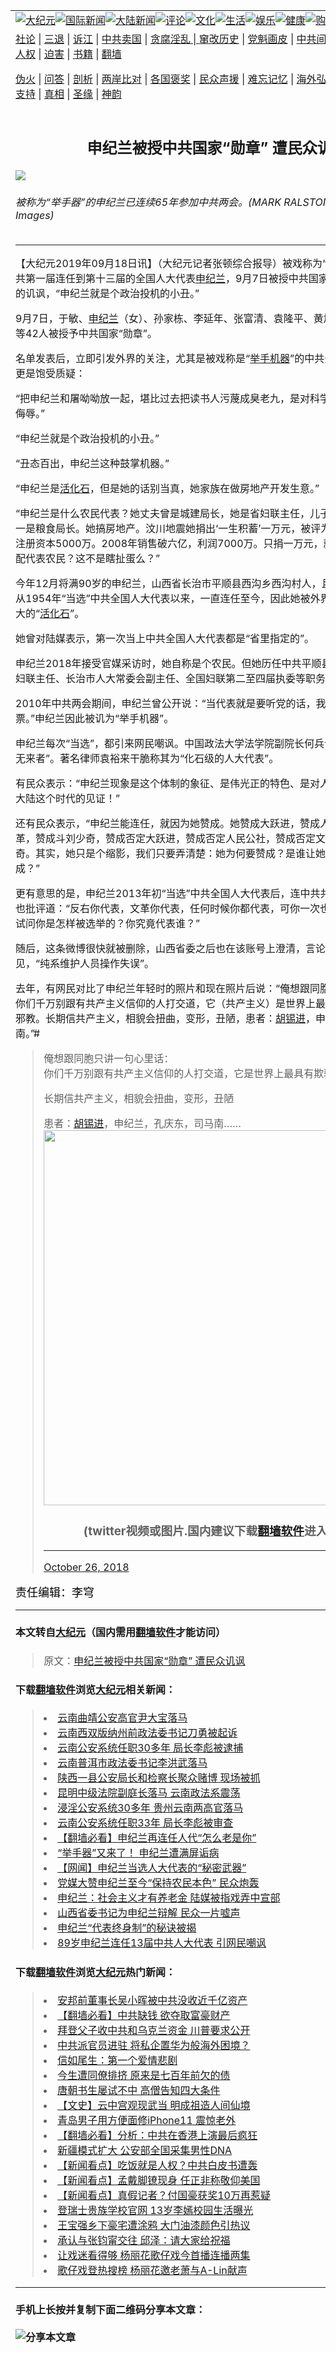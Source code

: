 <a name="1" id="1" target="_blank"></a><span id="1"></span>
<table border="0"><tr><td colspan="2" VALIGN=TOP><a href="https://github.com/asdfghy6/djy/blob/master/gb/nsc413.md#1"><img src="https://raw.githubusercontent.com/asdfghy6/1/master/t/djy/1.jpg" title="大纪元"></a><a href="https://github.com/asdfghy6/djy/blob/master/gb/n24hr.md#1"><img src="https://raw.githubusercontent.com/asdfghy6/1/master/t/djy/3.jpg" title="国际新闻"></a><a href="https://github.com/asdfghy6/djy/blob/master/gb/nsc413.md#1"><img src="https://raw.githubusercontent.com/asdfghy6/1/master/t/djy/4.jpg" title="大陆新闻"></a><a href="https://github.com/asdfghy6/djy/blob/master/gb/news392.md#1"><img src="https://raw.githubusercontent.com/asdfghy6/1/master/t/djy/5.jpg" title="评论"></a><a href="https://github.com/asdfghy6/djy/blob/master/gb/news2007.md#1"><img src="https://raw.githubusercontent.com/asdfghy6/1/master/t/djy/6.jpg" title="文化"></a><a href="https://github.com/asdfghy6/djy/blob/master/gb/news2008.md#1"><img src="https://raw.githubusercontent.com/asdfghy6/1/master/t/djy/7.jpg" title="生活"></a><a href="https://github.com/asdfghy6/djy/blob/master/gb/ncyule.md#1"><img src="https://raw.githubusercontent.com/asdfghy6/1/master/t/djy/8.jpg" title="娱乐"></a><a href="https://github.com/asdfghy6/djy/blob/master/gb/nsc1002.md#1"><img src="https://raw.githubusercontent.com/asdfghy6/1/master/t/djy/9.jpg" title="健康"><a href="https://www.youlucky.com"><img src="https://raw.githubusercontent.com/asdfghy6/1/master/t/djy/10.jpg" title="购物"></a><a href="https://www.supportepoch.org/donation?utm_medium=epochtimes&utm_source=referral&utm_campaign=donate_button_djyhomepage"><img src="https://raw.githubusercontent.com/asdfghy6/1/master/t/djy/12.jpg" title="捐款"></a></td></tr>
<tr><td colspan="2" VALIGN=TOP><a target="_blank" href="https://git.io/fjCRf">社论</a> | <a target="_blank" href="https://github.com/asdfghy6/djy/blob/master/gb/nf5657.md#1">三退</a> | <a target="_blank" href="https://github.com/asdfghy6/djy/blob/master/gb/nf6123.md#1">诉江</a> | <a target="_blank" href="https://github.com/asdfghy6/djy/blob/master/gb/nf1176117.md#1">中共卖国</a> | <a target="_blank" href="https://github.com/asdfghy6/djy/blob/master/gb/nf5773.md#1">贪腐淫乱 | <a target="_blank" href="https://github.com/asdfghy6/djy/blob/master/gb/nf1176115.md#1">窜改历史</a> | <a target="_blank" href="https://github.com/asdfghy6/djy/blob/master/gb/nf1176107.md#1">党魁画皮</a> | <a target="_blank" href="https://github.com/asdfghy6/djy/blob/master/gb/nf1320400.md#1">中共间谍</a> | <a target="_blank" href="https://github.com/asdfghy6/djy/blob/master/gb/nf1176114.md#1">破坏传统</a> | <a target="_blank" href="https://github.com/asdfghy6/djy/blob/master/gb/nf5287.md#1">恶贯满盈</a> | <a target="_blank" href="https://github.com/asdfghy6/djy/blob/master/gb/ncid278.md#1">人权</a> | <a target="_blank" href="https://github.com/asdfghy6/djy/blob/master/gb/nf1176111.md#1">迫害</a> | <a target="_blank" href="https://github.com/asdfghy6/djy/blob/master/gb/nf1235328.md#1">书籍</a> | <a target="_blank" href="https://github.com/asdfghy6/fq/blob/master/README.md?zsrh#1">翻墙</a></p><p><a target="_blank" href="https://github.com/asdfghy6/djy/blob/master/gb/nf5562.md#1">伪火</a> | <a target="_blank" href="https://github.com/asdfghy6/djy/blob/master/gb/nf4378.md#1">问答</a> | <a target="_blank" href="https://github.com/asdfghy6/djy/blob/master/gb/nf5792.md#1">剖析</a> | <a target="_blank" href="https://github.com/asdfghy6/djy/blob/master/gb/nf5735.md#1">两岸比对</a> | <a target="_blank" href="https://github.com/asdfghy6/djy/blob/master/gb/nf6119.md#1">各国褒奖</a> | <a target="_blank" href="https://github.com/asdfghy6/djy/blob/master/gb/nf6120.md#1">民众声援</a> | <a target="_blank" href="https://github.com/asdfghy6/djy/blob/master/gb/nf1188594.md#1">难忘记忆</a> | <a target="_blank" href="https://github.com/asdfghy6/djy/blob/master/gb/nf3180.md#1">海外弘传</a> | <a target="_blank" href="https://github.com/asdfghy6/djy/blob/master/gb/nf5410.md#1">万人上访</a> | <a target="_blank" href="https://github.com/asdfghy6/ntdtv/blob/master/gb/prog1530_1.md#1">和平抗议</a> | <a target="_blank" href="https://github.com/asdfghy6/djy/blob/master/gb/nf4386.md#1">支持</a> | <a target="_blank" href="https://github.com/asdfghy6/djy/blob/master/gb/nf4389.md#1">真相</a> | <a target="_blank" href="https://github.com/asdfghy6/djy/blob/master/gb/nf5790.md#1">圣缘</a> | <a target="_blank" href="https://github.com/asdfghy6/djy/blob/master/gb/nf4786.md#1">神韵</a></td></tr>
<tr><td VALIGN=TOP width="626"><h2 align=center>申纪兰被授中共国家“勋章” 遭民众讥讽</h2>
<img src="http://i.epochtimes.com/assets/uploads/2019/09/2dfd30fa46dd1052734954936a1c0a97.jpg" />
<h6>被称为“举手器”的申纪兰已连续65年参加中共两会。(MARK RALSTON/AFP/Getty Images) 
</h6>
<hr>
<p>【大纪元2019年09月18日讯】（大纪元记者张顿综合报导）被戏称为“<a href="https://github.com/asdfghy6/djy/blob/master/gb/tag/%E4%B8%BE%E6%89%8B%E6%9C%BA%E5%99%A8.md">举手机器</a>”的、从中共第一届连任到第十三届的全国人大代表<a href="https://github.com/asdfghy6/djy/blob/master/gb/tag/%E7%94%B3%E7%BA%AA%E5%85%B0.md">申纪兰</a>，9月7日被授中共国家“勋章”后，遭到网民的讥讽，“申纪兰就是个政治投机的小丑。”</p>
<p>9月7日，于敏、<a href="https://github.com/asdfghy6/djy/blob/master/gb/tag/%E7%94%B3%E7%BA%AA%E5%85%B0.md">申纪兰</a>（女）、孙家栋、李延年、张富清、袁隆平、黄旭华、屠呦呦（女）等42人被授予中共国家“勋章”。</p>
<p>名单发表后，立即引发外界的关注，尤其是被戏称是“<a href="https://github.com/asdfghy6/djy/blob/master/gb/tag/%E4%B8%BE%E6%89%8B%E6%9C%BA%E5%99%A8.md">举手机器</a>”的中共全国人大代表申纪兰更是饱受质疑：</p>
<p>“把申纪兰和屠呦呦放一起，堪比过去把读书人污蔑成臭老九，是对科学文化工作者最大的侮辱。”</p>
<p>“申纪兰就是个政治投机的小丑。”</p>
<p>“丑态百出，申纪兰这种鼓掌机器。”</p>
<p>“申纪兰是<a href="https://github.com/asdfghy6/djy/blob/master/gb/tag/%E6%B4%BB%E5%8C%96%E7%9F%B3.md">活化石</a>，但是她的话别当真，她家族在做房地产开发生意。”</p>
<p>“申纪兰是什么农民代表？她丈夫曾是城建局长，她是省妇联主任，儿子一是交通局长，另一是粮食局长。她搞房地产。汶川地震她捐出‘一生积蓄’一万元，被评为‘道德楷模’。她公司注册资本5000万。2008年销售破六亿，利润7000万。只捐一万元，就成道德楷模！她也配代表农民？这不是瞎扯蛋么？”</p>
<p>今年12月将满90岁的申纪兰，山西省长治市平顺县西沟乡西沟村人，且一直居住至今。她从1954年“当选”中共全国人大代表以来，一直连任至今，因此她被外界戏称为中共全国人大的“<a href="https://github.com/asdfghy6/djy/blob/master/gb/tag/%E6%B4%BB%E5%8C%96%E7%9F%B3.md">活化石</a>”。</p>
<p>她曾对陆媒表示，第一次当上中共全国人大代表都是“省里指定的”。</p>
<p>申纪兰2018年接受官媒采访时，她自称是个农民。但她历任中共平顺县委副书记、山西省妇联主任、长治市人大常委会副主任、全国妇联第二至四届执委等职务，官至正厅级。</p>
<p>2010年中共两会期间，申纪兰曾公开说：“当代表就是要听党的话，我从来没有投过反对票。”申纪兰因此被讥为“举手机器”。</p>
<p>申纪兰每次“当选”，都引来网民嘲讽。中国政法大学法学院副院长何兵讥讽其“前无古人，后无来者”。著名律师袁裕来干脆称其为“化石级的人大代表”。</p>
<p>有民众表示：“申纪兰现象是这个体制的象征、是伟光正的特色、是对人民代表的讽刺、是大陆这个时代的见证！”</p>
<p>还有民众表示，“申纪兰能连任，就因为她赞成。她赞成大跃进，赞成人民公社，赞成文革，赞成斗刘少奇，赞成否定大跃进，赞成否定人民公社，赞成否定文革，赞成平反刘少奇。其实，她只是个缩影，我们只要弄清楚：她为何要赞成？是谁让她赞成？她敢不敢不赞成？”</p>
<p>更有意思的是，申纪兰2013年初“当选”中共全国人大代表后，连中共共青团山西省委微博也批评道：“反右你代表，文革你代表，任何时候你都代表，可你一次也没有代表过人民&#8230;&#8230;试问你是怎样被选举的？你究竟代表谁？”</p>
<p>随后，这条微博很快就被删除，山西省委之后也在该账号上澄清，言论不代表团省委意见，“纯系维护人员操作失误”。</p>
<p>去年，有网民对比了申纪兰年轻时的照片和现在照片后说：“俺想跟同胞只讲一句心里话：你们千万别跟有共产主义信仰的人打交道，它（共产主义）是世界上最具有欺骗性，谎言的邪教。长期信共产主义，相貌会扭曲，变形，丑陋，患者：<a href="https://github.com/asdfghy6/djy/blob/master/gb/tag/%E8%83%A1%E9%94%A1%E8%BF%9B.md">胡锡进</a>，申纪兰，孔庆东，司马南。”#</p>
<blockquote class="twitter-tweet">
<p dir="ltr" lang="zh">俺想跟同胞只讲一句心里话：<br />
你们千万别跟有共产主义信仰的人打交道，它是世界上最具有欺骗性，谎言的邪教</p>
<p>长期信共产主义，相貌会扭曲，变形，丑陋</p>
<p>患者：<a href="https://github.com/asdfghy6/djy/blob/master/gb/tag/%E8%83%A1%E9%94%A1%E8%BF%9B.md">胡锡进</a>，申纪兰，孔庆东，司马南……<a href="https://t.co/MRiRHhNkzA"></a><img width="600" src="https://raw.githubusercontent.com/asdfghy6/1/master/t/ntdtv/twitter.jpg" ><h3 align=center>(twitter视频或图片.国内建议下载<a href="https://git.io/JesJV">翻墙软件</a>进入原文观看)</h3><hr><a href="MRiRHhNkzA</a></p>
<p>— Jay Yates (@lazydjay) <a href="https://twitter.com/lazydjay/status/1055726607351078912?ref_src=twsrc%5Etfw">October 26, 2018</a></p></blockquote>
<p><a async src="https://platform.twitter.com/widgets.js" charset="utf-8"></a></p>
<p><span style="color: #000000;"><span style="font-family: SimSun;"><span style="font-size: large;"><span lang="zh-CN"><span style="font-size: large;"><span lang="zh-CN">责任编辑：李穹</span></span></span></span></span></span></p>
<hr>

#### 本文转自<a href="http://www.epochtimes.com">大纪元</a>（国内需用<a href="https://git.io/JesJV">翻墙软件</a>才能访问）
> 原文：<a href="http://www.epochtimes.com/gb/19/9/17/n11528083.htm">申纪兰被授中共国家“勋章” 遭民众讥讽</a>
#### 下载<a href="https://git.io/JesJV">翻墙软件</a>浏览<a href="http://www.epochtimes.com">大纪元</a>相关新闻：
> <li><a href="http://www.epochtimes.com/gb/19/7/27/n11412790.htm">云南曲靖公安高官尹大宝落马</a></li>
> <li><a href="http://www.epochtimes.com/gb/19/7/23/n11404015.htm">云南西双版纳州前政法委书记刀勇被起诉</a></li>
> <li><a href="http://www.epochtimes.com/gb/19/7/17/n11389659.htm">云南公安系统任职30多年 局长李彪被逮捕</a></li>
> <li><a href="http://www.epochtimes.com/gb/19/7/16/n11387268.htm">云南普洱市政法委书记李洪武落马</a></li>
> <li><a href="http://www.epochtimes.com/gb/19/7/1/n11358297.htm">陕西一县公安局长和检察长聚众赌博 现场被抓</a></li>
> <li><a href="http://www.epochtimes.com/gb/19/5/17/n11264348.htm">昆明中级法院副庭长落马 云南政法系震荡</a></li>
> <li><a href="http://www.epochtimes.com/gb/19/5/2/n11227956.htm">浸淫公安系统30多年 贵州云南两高官落马</a></li>
> <li><a href="https://github.com/asdfghy6/djy/blob/master/gb/19/5/5/n11235550.md">云南公安系统任职33年 局长李彪被审查</a></li>
> <li><a href="http://www.epochtimes.com/gb/18/2/1/n10105198.htm">【翻墙必看】申纪兰再连任人代“怎么老是你”</a></li>
> <li><a href="http://www.epochtimes.com/gb/15/3/3/n4378192.htm">“举手器”又来了！ 申纪兰遭满屏诟病</a></li>
> <li><a href="http://www.epochtimes.com/gb/13/3/11/n3820062.htm">【网闻】申纪兰当选人大代表的“秘密武器”</a></li>
> <li><a href="http://www.epochtimes.com/gb/13/3/11/n3819422.htm">党媒大赞申纪兰至今“保持农民本色” 民众炮轰</a></li>
> <li><a href="http://www.epochtimes.com/gb/13/3/8/n3817728.htm">申纪兰：社会主义才有养老金 陆媒被指戏弄中宣部</a></li>
> <li><a href="http://www.epochtimes.com/gb/13/3/7/n3816469.htm">山西省委书记为申纪兰辩解 民众一片嘘声</a></li>
> <li><a href="https://github.com/asdfghy6/djy/blob/master/gb/18/3/7/n10198182.md">申纪兰“代表终身制”的秘诀被揭</a></li>
> <li><a href="https://github.com/asdfghy6/djy/blob/master/gb/18/2/1/n10105049.md">89岁申纪兰连任13届中共人大代表 引网民嘲讽</a></li>

#### 下载<a href="https://git.io/JesJV">翻墙软件</a>浏览<a href="http://www.epochtimes.com">大纪元</a>热门新闻：
> <li><a href="http://www.epochtimes.com/gb/19/9/26/n11547317.htm">安邦前董事长吴小晖被中共没收近千亿资产</a></li>
> <li><a href="http://www.epochtimes.com/gb/19/9/25/n11546931.htm">【翻墙必看】中共缺钱 欲夺取富豪财产</a></li>
> <li><a href="http://www.epochtimes.com/gb/19/9/25/n11546823.htm">拜登父子收中共和乌克兰资金 川普要求公开</a></li>
> <li><a href="http://www.epochtimes.com/gb/19/9/25/n11546046.htm">中共派官员进驻 将私企置华为般海外困境？</a></li>
> <li><a href="http://www.epochtimes.com/gb/12/4/16/n3566971.htm">信如尾生：第一个爱情悲剧</a></li>
> <li><a href="http://www.epochtimes.com/gb/15/9/3/n4519621.htm">今生遭同僚排挤 原来是七百年前欠的债</a></li>
> <li><a href="http://www.epochtimes.com/gb/19/9/20/n11534314.htm">唐朝书生屡试不中 高僧告知四大条件</a></li>
> <li><a href="http://www.epochtimes.com/gb/16/7/1/n8056353.htm">【文史】云中宫观现武当 明成祖造人间仙境</a></li>
> <li><a href="http://www.epochtimes.com/gb/19/9/25/n11546708.htm">青岛男子用方便面修iPhone11 震惊老外</a></li>
> <li><a href="http://www.epochtimes.com/gb/19/9/25/n11545125.htm">【翻墙必看】分析：中共在香港上演最后疯狂</a></li>
> <li><a href="http://www.epochtimes.com/gb/19/9/25/n11546501.htm">新疆模式扩大 公安部全国采集男性DNA</a></li>
> <li><a href="http://www.epochtimes.com/gb/19/9/24/n11543678.htm">【新闻看点】吃饭就是人权？中共白皮书遭轰</a></li>
> <li><a href="http://www.epochtimes.com/gb/19/9/24/n11544091.htm">【新闻看点】孟戴脚镣现身 任正非称敬仰美国</a></li>
> <li><a href="http://www.epochtimes.com/gb/19/9/23/n11541603.htm">【新闻看点】真假记者？付国豪获奖10万再惹疑</a></li>
> <li><a href="http://www.epochtimes.com/gb/19/9/24/n11544222.htm">登瑞士贵族学校官网 13岁李嫣校园生活曝光</a></li>
> <li><a href="http://www.epochtimes.com/gb/19/9/24/n11544375.htm">王宝强乡下豪宅遭涂鸦 大门油漆颜色引热议</a></li>
> <li><a href="http://www.epochtimes.com/gb/19/9/25/n11545153.htm">承认与张钧甯交往 邱泽：请大家给祝福</a></li>
> <li><a href="http://www.epochtimes.com/gb/19/9/24/n11542872.htm">让戏迷看得够 杨丽花歌仔戏今首播连播两集</a></li>
> <li><a href="http://www.epochtimes.com/gb/19/9/25/n11545320.htm">歌仔戏登热搜榜 杨丽花邀老萧与A-Lin献声</a></li>
<hr>

#### 手机上长按并复制下面二维码分享本文章：<br><br><img src="http://www.hehaibao.com/qr/index.php?m=1&e=L&p=10&t=&d=https://github.com/asdfghy6/djy/blob/master/gb/19/9/17/n11528083.md%231" title="分享本文章"></td><td VALIGN=TOP><a href="https://github.com/asdfghy6/djy/blob/master/gb/16/1/21/n4622075.md?dfh#1" target="_blank"><img src="https://raw.githubusercontent.com/asdfghy6/djy/master/gb/300/wei-f1.jpg" title="中共的伪火骗局"  alt="中共的伪火骗局"></a><br><a href="https://github.com/asdfghy6/yh/blob/master/README.md?dfh#1" target="_blank"><img src="https://raw.githubusercontent.com/asdfghy6/djy/master/gb/300/yong-h.jpg" title="永恒的见证"  alt="永恒的见证"></a><br><a href="https://github.com/asdfghy6/djy/blob/master/gb/13/9/29/n3974789.md?dfh#1" target="_blank"><img src="https://raw.githubusercontent.com/asdfghy6/djy/master/gb/300/shang-lnz.jpg" title="善良女子被中共投男牢"  alt="善良女子被中共投男牢"></a><br><a href="https://github.com/asdfghy6/djy/blob/master/gb/16/3/16/n4663449.md?dfh#1" target="_blank"><img src="https://raw.githubusercontent.com/asdfghy6/djy/master/gb/300/huo-z3.jpg" title="警卫目击活摘器官"  alt="警卫目击活摘器官"></a><br><a href="https://github.com/asdfghy6/djy/blob/master/gb/16/8/7/n8177641.md?dfh#1" target="_blank"><img src="https://raw.githubusercontent.com/asdfghy6/djy/master/gb/300/huo-z4.jpg" title="证人描述活摘恐怖"  alt="证人描述活摘恐怖"></a><br><a href="https://github.com/asdfghy6/djy/blob/master/gb/10/4/19/n2881569.md?dfh#1" target="_blank"><img src="https://raw.githubusercontent.com/asdfghy6/djy/master/gb/300/huo-z1.jpg" title="揭开活摘器官黑幕"  alt="揭开活摘器官黑幕"></a><br><a href="https://github.com/asdfghy6/djy/blob/master/gb/10/11/7/n3077476.md?dfh#1" target="_blank"><img src="https://raw.githubusercontent.com/asdfghy6/djy/master/gb/300/ma-ks.jpg" title="马克思的成魔之路"  alt="马克思的成魔之路"></a><br><a href="https://github.com/asdfghy6/djy/blob/master/gb/14/6/9/n4173977.md?dfh#1" target="_blank"><img src="https://raw.githubusercontent.com/asdfghy6/djy/master/gb/300/chang-zs.jpg" title="藏字石 蕴天机"  alt="藏字石 蕴天机"></a><br><a href="https://github.com/asdfghy6/djy/blob/master/gb/18/5/10/n10381511.md?dfh#1" target="_blank"><img src="https://raw.githubusercontent.com/asdfghy6/djy/master/gb/300/st1.jpg" title="关注3亿人三退"  alt="关注3亿人三退"></a><br><a href="https://github.com/asdfghy6/djy/blob/master/gb/18/3/21/n10237682.md?dfh#1" target="_blank"><img src="https://raw.githubusercontent.com/asdfghy6/djy/master/gb/300/jie-t.jpg" title="解体中共复兴中华"  alt="解体中共复兴中华"></a><br><a href="https://github.com/asdfghy6/djy/blob/master/gb/9/2/9/n2422991.md?dfh#1" target="_blank"><img src="https://raw.githubusercontent.com/asdfghy6/djy/master/gb/300/gao-zs.jpg" title="中共迫害良心律师"  alt="中共迫害良心律师"></a><br><a href="https://github.com/asdfghy6/djy/blob/master/gb/18/12/9/n10900044.md?dfh#1" target="_blank"><img src="https://raw.githubusercontent.com/asdfghy6/djy/master/gb/300/sj1.jpg" title="303万人举报江泽民"  alt="303万人举报江泽民"></a><br><a href="https://github.com/asdfghy6/djy/blob/master/gb/18/8/28/n10672014.md?dfh#1" target="_blank"><img src="https://raw.githubusercontent.com/asdfghy6/djy/master/gb/300/sj2.jpg" title="这些官员为何起诉江泽民"  alt="这些官员为何起诉江泽民"></a><br><a href="https://github.com/asdfghy6/djy/blob/master/gb/8/12/18/n2367165.md?dfh#1" target="_blank"><img src="https://raw.githubusercontent.com/asdfghy6/djy/master/gb/300/liangan.jpg" title="海峡两岸的强烈对比"  alt="海峡两岸的强烈对比"></a><br><a href="https://github.com/asdfghy6/djy/blob/master/gb/15/5/5/n4427238.md?dfh#1" target="_blank"><img src="https://raw.githubusercontent.com/asdfghy6/djy/master/gb/300/jia-ndzl.jpg" title="加拿大总理的贺信"  alt="加拿大总理的贺信"></a><br><a href="https://github.com/asdfghy6/djy/blob/master/gb/11/6/17/n3289382.md?dfh#1" target="_blank"><img src="https://raw.githubusercontent.com/asdfghy6/djy/master/gb/300/xiao-wd.jpg" title="探寻真相兼听则明"  alt="探寻真相兼听则明"></a><br><a href="https://github.com/asdfghy6/djy/blob/master/gb/18/10/27/n10812623.md?dfh#1" target="_blank"><img src="https://raw.githubusercontent.com/asdfghy6/djy/master/gb/300/yindu.jpg" title="印度媒体报道东方"  alt="印度媒体报道东方"></a><br><a href="https://github.com/asdfghy6/djy/blob/master/gb/18/6/9/n10469652.md?dfh#1" target="_blank"><img src="https://raw.githubusercontent.com/asdfghy6/djy/master/gb/300/xie-j.jpg" title="不一样的海外校园"  alt="不一样的海外校园"></a><br><a href="https://github.com/asdfghy6/djy/blob/master/gb/7/4/5/n1669415.md?dfh#1" target="_blank"><img src="https://raw.githubusercontent.com/asdfghy6/djy/master/gb/300/li-up.jpg" title="从大师到徒弟的传奇"  alt="从大师到徒弟的传奇"></a><br><a href="https://github.com/asdfghy6/djy/blob/master/gb/17/5/26/n9191512.md?dfh#1" target="_blank"><img src="https://raw.githubusercontent.com/asdfghy6/djy/master/gb/300/zfl2.jpg" title="亿万人与东方一本奇书"  alt="亿万人与东方一本奇书"></a><br><a href="https://github.com/asdfghy6/djy/blob/master/gb/13/11/27/n4020290.md?dfh#1" target="_blank"><img src="https://raw.githubusercontent.com/asdfghy6/djy/master/gb/300/zhen-h.jpg" title="大陆见不到的震撼场面"  alt="大陆见不到的震撼场面"></a><br><a href="https://github.com/asdfghy6/djy/blob/master/gb/15/7/17/n4482910.md?dfh#1" target="_blank"><img src="https://raw.githubusercontent.com/asdfghy6/djy/master/gb/300/dalu-sk.jpg" title="人心向善 大陆当初盛况"  alt="人心向善 大陆当初盛况"></a><br><a href="https://github.com/asdfghy6/djy/blob/master/gb/9/10/15/n2689419.md?dfh#1" target="_blank"><img src="https://raw.githubusercontent.com/asdfghy6/djy/master/gb/300/zfl1.jpg" title="追寻真理 这书讲什么"  alt="追寻真理 这书讲什么"></a><br><a href="https://github.com/asdfghy6/fq/blob/master/README.md?dfh#1" target="_blank"><img src="https://raw.githubusercontent.com/asdfghy6/djy/master/gb/300/fq1.jpg" title="下载免费翻墙软件"  alt="下载免费翻墙软件"></a><br></td></tr></table>

